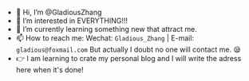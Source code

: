 - 👋 Hi, I’m @GladiousZhang
- 👀 I’m interested in EVERYTHING!!!
- 🌱 I’m currently learning something new that attract me.
- 📫 How to reach me: Wechat: `Gladious_Zhang` | E-mail: `gladious@foxmail.com` But actually I doubt no one will contact me. :sleepy:
- 👉 I am learning to crate my personal blog and I will write the adress here when it's done!

<!---
GladiousZhang/GladiousZhang is a ✨ special ✨ repository because its `README.md` (this file) appears on your GitHub profile.
You can click the Preview link to take a look at your changes.
--->
